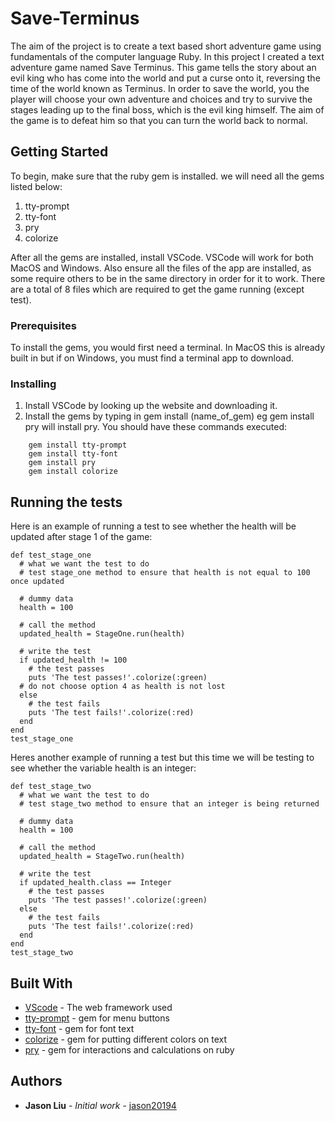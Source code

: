 # Save-Terminus

The aim of the project is to create a text based short adventure game using fundamentals of the computer language Ruby. In this project I created a text adventure game named Save Terminus. This game tells the story about an evil king who has come into the world and put a curse onto it, reversing the time of the world known as Terminus. In order to save the world, you the player will choose your own adventure and choices and try to survive the stages leading up to the final boss, which is the evil king himself. The aim of the game is to defeat him so that you can turn the world back to normal. 

## Getting Started

To begin, make sure that the ruby gem is installed. we will need all the gems listed below:
1) tty-prompt
2) tty-font
3) pry
4) colorize

After all the gems are installed, install VSCode. VSCode will work for both MacOS and Windows. Also ensure all the files of the app are installed, as some require others to be in the same directory in order for it to work. There are a total of 8 files which are required to get the game running (except test).

### Prerequisites

To install the gems, you would first need a terminal. In MacOS this is already built in but if on Windows, you must find a terminal app to download. 

### Installing

1) Install VSCode by looking up the website and downloading it.
2) Install the gems by typing in gem install (name_of_gem) eg gem install pry will install pry. You should have these commands executed:
```
    gem install tty-prompt
    gem install tty-font
    gem install pry
    gem install colorize

```
## Running the tests

Here is an example of running a test to see whether the health will be updated after stage 1 of the game:

```
def test_stage_one
  # what we want the test to do
  # test stage_one method to ensure that health is not equal to 100 once updated

  # dummy data
  health = 100

  # call the method
  updated_health = StageOne.run(health)

  # write the test
  if updated_health != 100
    # the test passes
    puts 'The test passes!'.colorize(:green)
  # do not choose option 4 as health is not lost
  else
    # the test fails
    puts 'The test fails!'.colorize(:red)
  end
end
test_stage_one
```
Heres another example of running a test but this time we will be testing to see whether the variable health is an integer:

```
def test_stage_two
  # what we want the test to do
  # test stage_two method to ensure that an integer is being returned

  # dummy data
  health = 100

  # call the method
  updated_health = StageTwo.run(health)

  # write the test
  if updated_health.class == Integer
    # the test passes
    puts 'The test passes!'.colorize(:green)
  else
    # the test fails
    puts 'The test fails!'.colorize(:red)
  end
end
test_stage_two
```
## Built With

* [VScode](https://code.visualstudio.com) - The web framework used
* [tty-prompt](https://github.com/piotrmurach/tty-prompt) - gem for menu buttons
* [tty-font](https://github.com/piotrmurach/tty-font) - gem for font text
* [colorize](https://github.com/fazibear/colorize) - gem for putting different colors on text
* [pry](https://github.com/pry/pry) - gem for interactions and calculations on ruby


## Authors

* **Jason Liu** - *Initial work* - [jason20194](https://github.com/jason20194)


